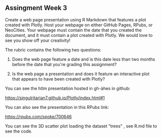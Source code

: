 ## Assingment Week 3

Create a web page presentation using R Markdown that features a plot created with Plotly. Host your webpage on either GitHub Pages, RPubs, or NeoCities. Your webpage must contain the date that you created the document, and it must contain a plot created with Plotly. We would love to see you show off your creativity!

The rubric contains the following two questions:

1. Does the web page feature a date and is this date less than two months before the date that you're grading this assignment?

2. Is the web page a presentation and does it feature an interactive plot that appears to have been created with Plotly?

You can see the htlm presentation hosted in gh-àhes in github:

<https://singulritarian7.github.io/Plotly/index.html#1>

You can also see the presentation in this RPubs link:

<https://rpubs.com/spoke/700646>

You can see the 3D scatter plot loading the dataset "trees" , see R.md file to see the code.
